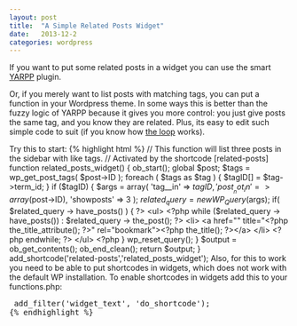 ```yaml
---
layout: post
title:  "A Simple Related Posts Widget"
date:   2013-12-2
categories: wordpress
---
```


If you want to put some related posts in a widget you can use the smart <a href="http://wordpress.org/plugins/yet-another-related-posts-plugin/">YARPP</a> plugin. 

Or, if you merely want to list posts with matching tags, you can put a function in your Wordpress theme. In some ways this is better than the fuzzy logic of YARPP because it gives you more control: you just give posts the same tag, and you know they are related. Plus, its easy to edit such simple code to suit (if you know how <a href="http://codex.wordpress.org/The_Loop">the loop</a> works). 

Try this to start:
{% highlight html %}
// This function will list three posts in the sidebar with like tags.
// Activated by the shortcode &#91;related-posts]
function related_posts_widget() {
	ob_start();
	global $post;
	$tags = wp_get_post_tags( $post->ID );
	foreach ( $tags as $tag ) {
		$tagID[] = $tag->term_id;
	}
	if ($tagID) {
		$args = array(
			'tag__in'   => $tagID,
			'post__not_in' => array($post->ID),
			'showposts'  => 3
		);
		$related_query = new WP_Query($args);
		if( $related_query -> have_posts() ) { ?>
		&lt;ul>
		&lt;?php while ($related_query -> have_posts()) : $related_query -> the_post(); ?>
		&lt;li>
		&lt;a href="<?php the_permalink(); ?>" title="&lt;?php the_title_attribute(); ?>" rel="bookmark">&lt;?php the_title(); ?>&lt;/a>
		&lt;/li>
		&lt;?php endwhile; ?>
		&lt;/ul>
		&lt;?php }
		wp_reset_query();
	}
	$output = ob_get_contents();
	ob_end_clean();
	return $output;
}
add_shortcode('related-posts','related_posts_widget');</pre>
Also, for this to work you need to be able to put shortcodes in widgets, which does not work with the default WP installation. To enable shortcodes in widgets add this to your functions.php:
<pre> add_filter('widget_text', 'do_shortcode');
{% endhighlight %}